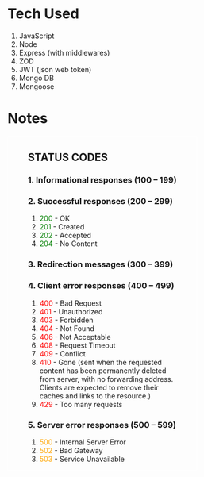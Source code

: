 # Tech Used

<ol>
<li>JavaScript</li>
<li>Node</li>
<li>Express (with middlewares)</li>
<li>ZOD</li>
<li>JWT (json web token)</li>
<li>Mongo DB</li>
<li>Mongoose</li>
</ol>

# Notes

<div style="border:1px white solid; padding: 0 40px; width:300px">

## STATUS CODES

### 1. Informational responses (100 – 199)

### 2. Successful responses (200 – 299)

<ol>
<li><span style="color: green">200</span> - OK</li>
<li><span style="color: green">201</span> - Created</li>
<li><span style="color: green">202</span> - Accepted</li>
<li><span style="color: green">204</span> - No Content</li>
</ol>

### 3. Redirection messages (300 – 399)

### 4. Client error responses (400 – 499)

<ol>
<li><span style="color: red">400</span> - Bad Request</li>
<li><span style="color: red">401</span> - Unauthorized</li>
<li><span style="color: red">403</span> - Forbidden</li>
<li><span style="color: red">404</span> - Not Found</li>
<li><span style="color: red">406</span> - Not Acceptable</li>
<li><span style="color: red">408</span> - Request Timeout</li>
<li><span style="color: red">409</span> - Conflict</li>
<li><span style="color: red">410</span> - Gone (sent when the requested content has been permanently deleted from server, with no forwarding address. Clients are expected to remove their caches and links to the resource.)</li>
<li><span style="color: red">429</span> - Too many requests</li>
</ol>

### 5. Server error responses (500 – 599)

<ol>
<li><span style="color: orange">500</span> - Internal Server Error</li>
<li><span style="color: orange">502</span> - Bad Gateway</li>
<li><span style="color: orange">503</span> - Service Unavailable</li>
</ol>
</div>
